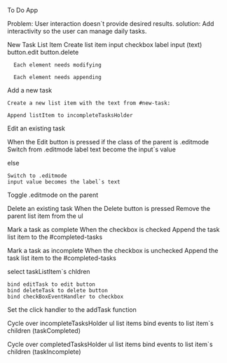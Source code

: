 

To Do App


Problem: User interaction doesn`t provide desired results.
solution: Add interactivity so the user can manage daily tasks.


New Task List Item
  Create list item
  input checkbox
  label
  input (text)
  button.edit
  button.delete

      Each element needs modifying 

      Each element needs appending
      

Add a new task
  
    Create a new list item with the text from #new-task:

    Append listItem to incompleteTasksHolder
      

Edit an existing task

  When the Edit button is pressed
  if the class of the parent is .editmode
    Switch from .editmode
    label text become the input`s value

  else

    Switch to .editmode
    input value becomes the label`s text

  Toggle .editmode on the parent    

Delete an existing task
  When the Delete button is pressed
    Remove the parent list item from the ul


Mark a task as complete
  When the checkbox is checked
    Append the task list item to the #completed-tasks


Mark a task as incomplete
  When the checkbox is unchecked
    Append the task list item to the #completed-tasks

  select taskListItem`s chldren

    bind editTask to edit button
    bind deleteTask to delete button
    bind checkBoxEventHandler to checkbox

Set the click handler to the addTask function

Cycle over incompleteTasksHolder ul list items
    bind events to list item`s children (taskCompleted)

Cycle over completedTasksHolder ul list items
    bind events to list item`s children (taskIncomplete)
























































